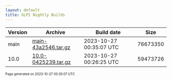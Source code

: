 ```yaml
---
layout: default
title: GLPI Nightly Builds
---
```


Version|Archive|Build date|Size
---|---|---|---
main|[main-43a2546.tar.gz](main-43a2546.tar.gz)|2023-10-27 00:35:07 UTC|76673350
10.0|[10.0-0425239.tar.gz](10.0-0425239.tar.gz)|2023-10-27 00:26:25 UTC|59473726

<font size="1">Page generated on 2023-10-27 00:35:07 UTC</font>
